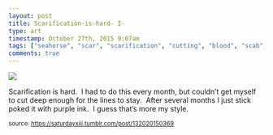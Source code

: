 ```yaml
---
layout: post
title: Scarification-is-hard- I-
type: art
timestamp: October 27th, 2015 9:07am
tags: ["seahorse", "scar", "scarification", "cutting", "blood", "scab", "tattoo", "art"]
comments: true
---
```

<img src="https://saturdayxiii.github.io/media/132020150369.jpg"/>

Scarification is hard.  I had to do this every month, but couldn’t get myself to cut deep enough for the lines to stay.  After several months I just stick poked it with purple ink.  I guess that’s more my style.
 
  
<small>source: https://saturdayxiii.tumblr.com/post/132020150369</small>